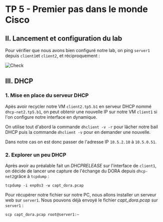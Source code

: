 # TP 5 - Premier pas dans le monde Cisco  
  
## II. Lancement et configuration du lab 

Pour vérifier que nous avons bien configuré notre lab, on ping `server1` depuis `client1`et `client2`, et réciproquement :  
  
![Check](./images/check.PNG)  
  
## III. DHCP

### 1. Mise en place du serveur DHCP

Apès avoir recycler notre VM `client2.tp5.b1` en serveur DHCP nommé `dhcp-net2.tp5.b1`, on peut obtenir une nouvelle IP sur notre VM `client1` si l'on configure notre interface en dynamique.  
  
On utilise tout d'abord la commande `dhclient -v -r` pour lâcher notre bail DHCP puis la commande `dhclient -v` pour en demander une nouvelle.  
  
Dans notre cas on est donc passer de l'adresse IP `10.5.2.10` à `10.5.0.51`.  
  
### 2. Explorer un peu DHCP

Après avoir au préalable fait un *DHCPRELEASE* sur l'interface de `client1`, on décide de lancer une capture de l'échange du DORA depuis `dhcp-net2`grâce à `tcpdump` :  
  
`tcpdump -i enp0s3 -w capt_dora.pcap`  
  
Pour récupèrer notre fichier sur notre PC, nous allons installer un serveur web sur `server1`. Nous pouvons déjà envoyé le fichier *capt_dora.pcap* sur `server1` :  
  
`scp capt_dora.pcap root@server1:~`  
